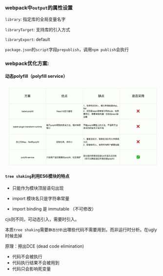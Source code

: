 ### webpack中`output`的属性设置

`library`: 指定库的全局变量名字

`libraryTarget`: 支持库的引入方式

`libraryExport`: default

`package.json`的`script`字段`prepublish`，调用`npm publish`会执行



### webpack优化方案:

#### 动态polyfill（polyfill service）
![1](./docs/1.png)


#### `tree shaking`利用ES6模块的特点
  - 只能作为模块顶层语句出现

  - import 模块名只是字符串常量 

  - import binding 是 immutable （不可修改） 

cjs则不同，可动态引入，需要时引入。

本质`tree shaking`需要`静态分析`出哪些代码不需要用到，而非运行时分析。在ugly时候去掉


原理：擦出DCE (dead code elimination)
- 代码不会被执行
- 代码执行结果不会被用到
- 代码只会影响死变量